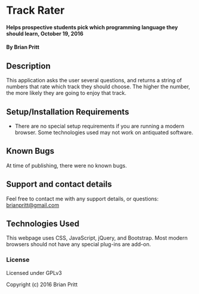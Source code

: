 # Track Rater

#### Helps prospective students pick which programming language they should learn, October 19, 2016

#### By **Brian Pritt**

## Description

This application asks the user several questions, and returns a string of numbers that rate which track they should choose.  The higher the number, the more likely they are going to enjoy that track.

## Setup/Installation Requirements

* There are no special setup requirements if you are running a modern browser.  Some technologies used may not work on antiquated software.

## Known Bugs

At time of publishing, there were no known bugs.

## Support and contact details

Feel free to contact me with any support details, or questions:
brianpritt@gmail.com

## Technologies Used

This webpage uses CSS, JavaScript, jQuery, and Bootstrap.  Most modern browsers should not have any special plug-ins are add-on.

### License

Licensed under GPLv3

Copyright (c) 2016 Brian Pritt
